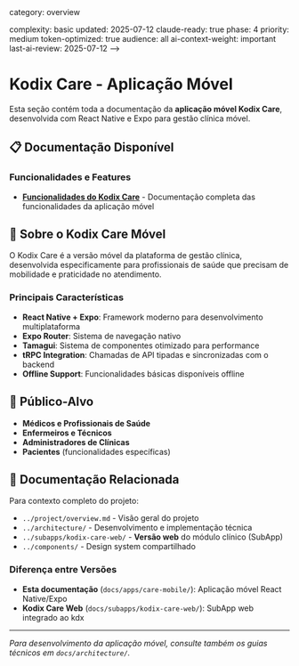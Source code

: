 <!-- AI-METADATA:
<!-- AI-CONTEXT-PRIORITY: always-include="false" summary-threshold="medium" -->category: overview
complexity: basic
updated: 2025-07-12
claude-ready: true
phase: 4
priority: medium
token-optimized: true
audience: all
ai-context-weight: important
last-ai-review: 2025-07-12
-->

# Kodix Care - Aplicação Móvel

Esta seção contém toda a documentação da **aplicação móvel Kodix Care**, desenvolvida com React Native e Expo para gestão clínica móvel.

## 📋 Documentação Disponível

### Funcionalidades e Features

- **[Funcionalidades do Kodix Care](./funcionalidades-kodix-care.md)** - Documentação completa das funcionalidades da aplicação móvel

## 📱 Sobre o Kodix Care Móvel

O Kodix Care é a versão móvel da plataforma de gestão clínica, desenvolvida especificamente para profissionais de saúde que precisam de mobilidade e praticidade no atendimento.

### Principais Características

- **React Native + Expo**: Framework moderno para desenvolvimento multiplataforma
- **Expo Router**: Sistema de navegação nativo
- **Tamagui**: Sistema de componentes otimizado para performance
- **tRPC Integration**: Chamadas de API tipadas e sincronizadas com o backend
- **Offline Support**: Funcionalidades básicas disponíveis offline

## 🎯 Público-Alvo

- **Médicos e Profissionais de Saúde**
- **Enfermeiros e Técnicos**
- **Administradores de Clínicas**
- **Pacientes** (funcionalidades específicas)

## 📖 Documentação Relacionada

Para contexto completo do projeto:

- `../project/overview.md` - Visão geral do projeto
- `../architecture/` - Desenvolvimento e implementação técnica
- `../subapps/kodix-care-web/` - **Versão web** do módulo clínico (SubApp)
- `../components/` - Design system compartilhado

### Diferença entre Versões

- **Esta documentação** (`docs/apps/care-mobile/`): Aplicação móvel React Native/Expo
- **Kodix Care Web** (`docs/subapps/kodix-care-web/`): SubApp web integrado ao kdx

---

_Para desenvolvimento da aplicação móvel, consulte também os guias técnicos em `docs/architecture/`._
